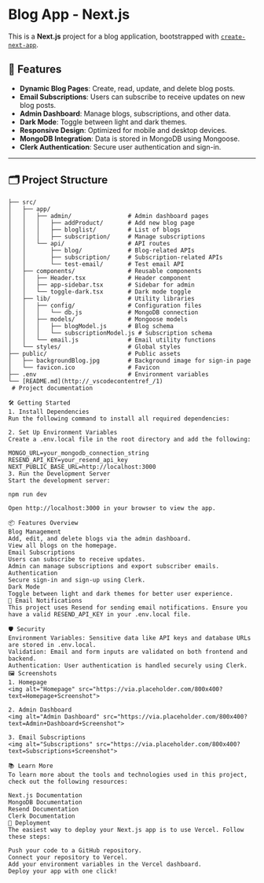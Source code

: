 # Blog App - Next.js

This is a **Next.js** project for a blog application, bootstrapped with [`create-next-app`](https://nextjs.org/docs/app/api-reference/cli/create-next-app).

## 🚀 Features

- **Dynamic Blog Pages**: Create, read, update, and delete blog posts.
- **Email Subscriptions**: Users can subscribe to receive updates on new blog posts.
- **Admin Dashboard**: Manage blogs, subscriptions, and other data.
- **Dark Mode**: Toggle between light and dark themes.
- **Responsive Design**: Optimized for mobile and desktop devices.
- **MongoDB Integration**: Data is stored in MongoDB using Mongoose.
- **Clerk Authentication**: Secure user authentication and sign-in.

---

## 🗂️ Project Structure

```plaintext
├── src/
│   ├── app/
│   │   ├── admin/                # Admin dashboard pages
│   │   │   ├── addProduct/       # Add new blog page
│   │   │   ├── bloglist/         # List of blogs
│   │   │   ├── subscription/     # Manage subscriptions
│   │   └── api/                  # API routes
│   │       ├── blog/             # Blog-related APIs
│   │       ├── subscription/     # Subscription-related APIs
│   │       └── test-email/       # Test email API
│   ├── components/               # Reusable components
│   │   ├── Header.tsx            # Header component
│   │   ├── app-sidebar.tsx       # Sidebar for admin
│   │   └── toggle-dark.tsx       # Dark mode toggle
│   ├── lib/                      # Utility libraries
│   │   ├── config/               # Configuration files
│   │   │   └── db.js             # MongoDB connection
│   │   ├── models/               # Mongoose models
│   │   │   ├── blogModel.js      # Blog schema
│   │   │   └── subscriptionModel.js # Subscription schema
│   │   └── email.js              # Email utility functions
│   └── styles/                   # Global styles
├── public/                       # Public assets
│   ├── backgroundBlog.jpg        # Background image for sign-in page
│   └── favicon.ico               # Favicon
├── .env                          # Environment variables
└── [README.md](http://_vscodecontentref_/1)             
 # Project documentation

🛠️ Getting Started
1. Install Dependencies
Run the following command to install all required dependencies:

2. Set Up Environment Variables
Create a .env.local file in the root directory and add the following:

MONGO_URL=your_mongodb_connection_string
RESEND_API_KEY=your_resend_api_key
NEXT_PUBLIC_BASE_URL=http://localhost:3000
3. Run the Development Server
Start the development server:

npm run dev

Open http://localhost:3000 in your browser to view the app.

📦 Features Overview
Blog Management
Add, edit, and delete blogs via the admin dashboard.
View all blogs on the homepage.
Email Subscriptions
Users can subscribe to receive updates.
Admin can manage subscriptions and export subscriber emails.
Authentication
Secure sign-in and sign-up using Clerk.
Dark Mode
Toggle between light and dark themes for better user experience.
📧 Email Notifications
This project uses Resend for sending email notifications. Ensure you have a valid RESEND_API_KEY in your .env.local file.

🛡️ Security
Environment Variables: Sensitive data like API keys and database URLs are stored in .env.local.
Validation: Email and form inputs are validated on both frontend and backend.
Authentication: User authentication is handled securely using Clerk.
🖼️ Screenshots
1. Homepage
<img alt="Homepage" src="https://via.placeholder.com/800x400?text=Homepage+Screenshot">

2. Admin Dashboard
<img alt="Admin Dashboard" src="https://via.placeholder.com/800x400?text=Admin+Dashboard+Screenshot">

3. Email Subscriptions
<img alt="Subscriptions" src="https://via.placeholder.com/800x400?text=Subscriptions+Screenshot">

📚 Learn More
To learn more about the tools and technologies used in this project, check out the following resources:

Next.js Documentation
MongoDB Documentation
Resend Documentation
Clerk Documentation
🚀 Deployment
The easiest way to deploy your Next.js app is to use Vercel. Follow these steps:

Push your code to a GitHub repository.
Connect your repository to Vercel.
Add your environment variables in the Vercel dashboard.
Deploy your app with one click!